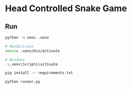 # Head Controlled Snake Game

## Run

```bash
python -m venv .venv

# MacOS/Linux
source .venv/bin/activate

# Windows
.\.venv\Scripts\activate

pip install -r requirements.txt

python runner.py
```
